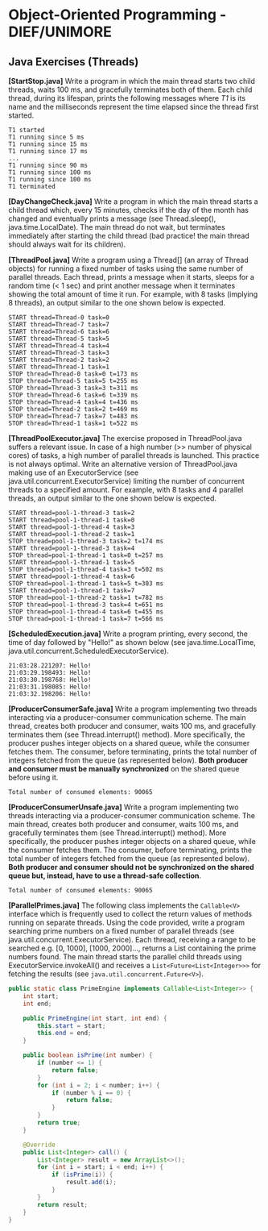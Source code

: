# Object-Oriented Programming - DIEF/UNIMORE

## Java Exercises (Threads)

**[StartStop.java]** Write a program in which the main thread starts two child threads, waits 100 ms, and gracefully terminates both of them. Each child thread, during its lifespan, prints the following messages where *T1* is its name and the milliseconds represent the time elapsed since the thread first started.

```text
T1 started
T1 running since 5 ms
T1 running since 15 ms
T1 running since 17 ms
...
T1 running since 90 ms
T1 running since 100 ms
T1 running since 100 ms
T1 terminated
```

**[DayChangeCheck.java]** Write a program in which the main thread starts a child thread which, every 15 minutes, checks if the day of the month has changed and eventually prints a message (see Thread.sleep(), java.time.LocalDate). The main thread do not wait, but terminates immediately after starting the child thread (bad practice! the main thread should always wait for its children).

**[ThreadPool.java]** Write a program using a Thread[] (an array of Thread objects) for running a fixed number of tasks using the same number of parallel threads. Each thread, prints a message when it starts, sleeps for a random time (< 1 sec) and print another message when it terminates showing the total amount of time it run. For example, with 8 tasks (implying 8 threads), an output similar to the one shown below is expected.

```text
START thread=Thread-0 task=0
START thread=Thread-7 task=7
START thread=Thread-6 task=6
START thread=Thread-5 task=5
START thread=Thread-4 task=4
START thread=Thread-3 task=3
START thread=Thread-2 task=2
START thread=Thread-1 task=1
STOP thread=Thread-0 task=0 t=173 ms
STOP thread=Thread-5 task=5 t=255 ms
STOP thread=Thread-3 task=3 t=311 ms
STOP thread=Thread-6 task=6 t=339 ms
STOP thread=Thread-4 task=4 t=436 ms
STOP thread=Thread-2 task=2 t=469 ms
STOP thread=Thread-7 task=7 t=483 ms
STOP thread=Thread-1 task=1 t=522 ms
```

**[ThreadPoolExecutor.java]** The exercise proposed in ThreadPool.java suffers a relevant issue. In case of a high number (>> number of physical cores) of tasks, a high number of parallel threads is launched. This practice is not always optimal. Write an alternative version of ThreadPool.java making use of an ExecutorService (see java.util.concurrent.ExecutorService) limiting the number of concurrent threads to a specified amount. For example, with 8 tasks and 4 parallel threads, an output similar to the one shown below is expected.

```text
START thread=pool-1-thread-3 task=2
START thread=pool-1-thread-1 task=0
START thread=pool-1-thread-4 task=3
START thread=pool-1-thread-2 task=1
STOP thread=pool-1-thread-3 task=2 t=174 ms
START thread=pool-1-thread-3 task=4
STOP thread=pool-1-thread-1 task=0 t=257 ms
START thread=pool-1-thread-1 task=5
STOP thread=pool-1-thread-4 task=3 t=502 ms
START thread=pool-1-thread-4 task=6
STOP thread=pool-1-thread-1 task=5 t=303 ms
START thread=pool-1-thread-1 task=7
STOP thread=pool-1-thread-2 task=1 t=782 ms
STOP thread=pool-1-thread-3 task=4 t=651 ms
STOP thread=pool-1-thread-4 task=6 t=455 ms
STOP thread=pool-1-thread-1 task=7 t=566 ms
```

**[ScheduledExecution.java]** Write a program printing, every second, the time of day followed by "Hello!" as shown below (see java.time.LocalTime, java.util.concurrent.ScheduledExecutorService).

```text
21:03:28.221207: Hello!
21:03:29.198493: Hello!
21:03:30.198768: Hello!
21:03:31.198085: Hello!
21:03:32.198206: Hello!
```

**[ProducerConsumerSafe.java]** Write a program implementing two threads interacting via a producer-consumer communication scheme. The main thread, creates both producer and consumer, waits 100 ms, and gracefully terminates them (see Thread.interrupt() method). More specifically, the producer pushes integer objects on a shared queue, while the consumer fetches them. The consumer, before terminating, prints the total number of integers fetched from the queue (as represented below). **Both producer and consumer must be manually synchronized** on the shared queue before using it.

```text
Total number of consumed elements: 90065
```

**[ProducerConsumerUnsafe.java]** Write a program implementing two threads interacting via a producer-consumer communication scheme. The main thread, creates both producer and consumer, waits 100 ms, and gracefully terminates them (see Thread.interrupt() method). More specifically, the producer pushes integer objects on a shared queue, while the consumer fetches them. The consumer, before terminating, prints the total number of integers fetched from the queue (as represented below). **Both producer and consumer should not be synchronized on the shared queue but, instead, have to use a thread-safe collection**.

```text
Total number of consumed elements: 90065
```

**[ParallelPrimes.java]** The following class implements the `Callable<V>` interface which is frequently used to collect the return values of methods running on separate threads. Using the code provided, write a program searching prime numbers on a fixed number of parallel threads (see java.util.concurrent.ExecutorService). Each thread, receiving a range to be searched e.g. [0, 1000], [1000, 2000]..., returns a List<Integer> containing the prime numbers found. The main thread starts the parallel child threads using ExecutorService.invokeAll() and receives a `List<Future<List<Integer>>>` for fetching the results (see `java.util.concurrent.Future<V>`). 

```java
public static class PrimeEngine implements Callable<List<Integer>> {
    int start;
    int end;

    public PrimeEngine(int start, int end) {
        this.start = start;
        this.end = end;
    }

    public boolean isPrime(int number) {
        if (number <= 1) {
            return false;
        }
        for (int i = 2; i < number; i++) {
            if (number % i == 0) {
                return false;
            }
        }
        return true;
    }

    @Override
    public List<Integer> call() {
        List<Integer> result = new ArrayList<>();
        for (int i = start; i < end; i++) {
            if (isPrime(i)) {
                result.add(i);
            }
        }
        return result;
    }
}
```
